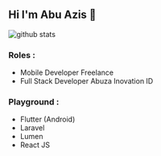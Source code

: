 ## Hi I'm Abu Azis 👋

![github stats](https://github-readme-stats.vercel.app/api?username=abuazis&show_icons=true)

### Roles :
- Mobile Developer Freelance
- Full Stack Developer Abuza Inovation ID

### Playground :
- Flutter (Android)
- Laravel
- Lumen
- React JS
